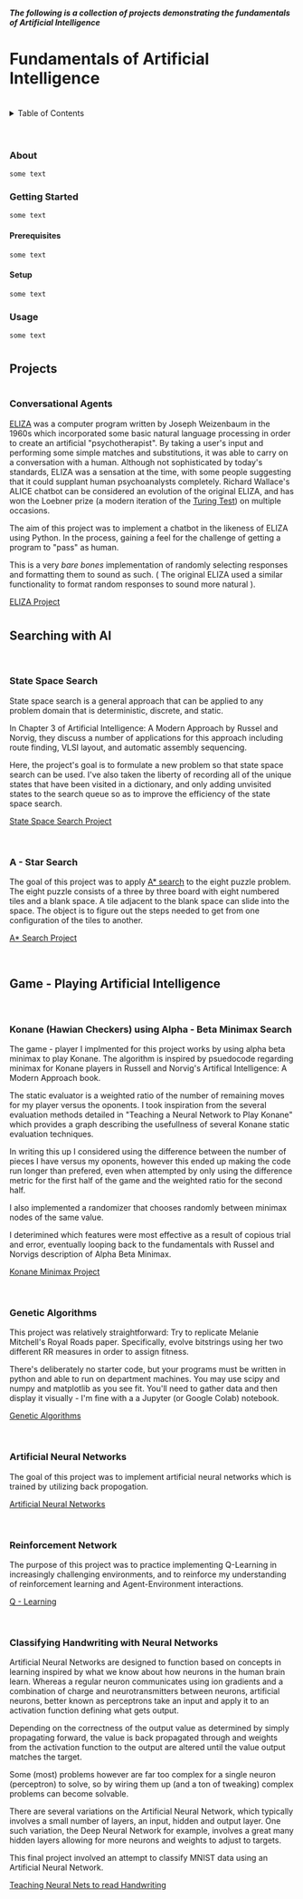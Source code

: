 ##### The following is a collection of projects demonstrating the fundamentals of Artificial Intelligence

# Fundamentals of Artificial Intelligence

<br>

<!-- TABLE OF CONTENTS -->
<details>
  <summary>Table of Contents</summary>
  <ol>
    <li>
      <a href="#about">About</a>
    </li>
    <li>
        <a href="#projects">Projects</a>
        <ul>
            <li><a href="#**Conversational Agents - Origins of AI**">Converstational Agents</a></li>
            <li><a href="#Searching with AI">Searching with AI</a></li>
            <ul>
                <li><a href="# **State Space Search**">State Space Search</a></li>
                <li><a href="# **A - Star Search**">A* Search</a></li>
            </ul>
            <li><a href="#Game - Playing Artificial Intelligence">Game - Playing AI<a></li>
            <ul>
                <li><a href="# **Konane (Hawian Checkers) using Alpha - Beta Minimax Search**">Alpha Beta Minimax with Konane</a></li>
            </ul>
            <li><a href="# **Genetic Algorithms**">Genetic Algorithms</a></li>
            <li><a href="# **Artificial Neural Networks**">Artificial Neural Networks</a></li>
            <li><a href="# **Reinforcement Learning**">Reinforcement Learning</a></li>
            <li><a href="# **Classifying Handwriting with Neural Networks**">Training AI to read handwriting</a></li>
        </ul>
    </li>
    <li>
      <a href="#getting-started">Getting Started</a>
      <ul>
        <li><a href="#prerequisites">Prerequisites</a></li>
        <li><a href="#installation">Setup</a></li>
      </ul>
    </li>
    <li><a href="#usage">Usage</a></li>
    <li><a href="#contact">Contact</a></li>
    <li><a href="#acknowledgments">Acknowledgments</a></li>
  </ol>
</details>

<br>

# 

### About

    some text

### Getting Started

    some text

#### Prerequisites

    some text

#### Setup

    some text

### Usage

    some text


#

## Projects

#

### **Conversational Agents**

[ELIZA](https://en.wikipedia.org/wiki/ELIZA) was a computer program written by Joseph Weizenbaum in the 1960s which incorporated some basic natural language processing in order to create an artificial "psychotherapist".  By taking a user's input and performing some simple matches and substitutions, it was able to carry on a conversation with a human.  Although not sophisticated by today's standards, ELIZA was a sensation at the time, with some people suggesting that it could supplant human psychoanalysts completely. Richard Wallace's ALICE chatbot can be considered an evolution of the original ELIZA, and has won the Loebner prize (a modern iteration of the [Turing Test](https://plato.stanford.edu/entries/turing-test/)) on multiple occasions.

The aim of this project was to implement a chatbot in the likeness of ELIZA using Python. In the process, gaining a feel for the challenge of getting a program to "pass" as human.

This is a very *bare bones* implementation of randomly selecting responses and formatting them to sound as such. ( The original ELIZA used a similar functionality to format random responses to sound more natural ).

[ELIZA Project](https://github.com/LeonardoFerrisi/artificial-intelligence/tree/main/projects/eliza)

# 

## Searching with AI

<br>

### **State Space Search**

State space search is a general approach that can be applied to any problem domain that is deterministic, discrete, and static. 

In Chapter 3 of Artificial Intelligence: A Modern Approach by Russel and Norvig, they discuss a number of applications for this approach including route finding, VLSI layout, and automatic assembly sequencing. 

Here, the project's goal is to formulate a new problem so that state space search can be used. I've also taken the liberty of recording all of the unique states that have been visited in a dictionary, and only adding unvisited states to the search queue so as to improve the efficiency of the state space search.

[State Space Search Project](https://github.com/LeonardoFerrisi/artificial-intelligence/tree/main/projects/statespacesearch)

<br>

### **A - Star Search**

The goal of this project was to apply [A* search](https://brilliant.org/wiki/a-star-search/) to the eight puzzle problem. The eight puzzle consists of a three by three board with eight numbered tiles and a blank space. A tile adjacent to the blank space can slide into the space. The object is to figure out the steps needed to get from one configuration of the tiles to another.

[A* Search Project](https://github.com/LeonardoFerrisi/artificial-intelligence/tree/main/projects/astar)

<br>

## Game - Playing Artificial Intelligence

<br>

### **Konane (Hawian Checkers) using Alpha - Beta Minimax Search**

The game - player I implmented for this project works by using alpha beta minimax to play Konane. The algorithm is inspired by psuedocode regarding minimax for
Konane players in Russell and Norvig's Artifical Intelligence: A Modern Approach book.

The static evaluator is a weighted ratio of the number of remaining moves for my player versus the oponents. I took inspiration from the several
evaluation methods detailed in "Teaching a Neural Network to Play Konane" which provides a graph describing the usefullness of several Konane 
static evaluation techniques. 

In writing this up I considered using the difference between the number of pieces I have versus my oponents, however this ended up making the code run longer than prefered, even when attempted by only using the difference metric for the first half of the game and the weighted ratio for the second half.

I also implemented a randomizer that chooses randomly between minimax nodes of the same value.

I deterimined which features were most effective as a result of copious trial and error, eventually looping back to the fundamentals with Russel and Norvigs description of Alpha Beta Minimax.

[Konane Minimax Project](https://github.com/LeonardoFerrisi/artificial-intelligence/tree/main/projects/konane)

<br>

### **Genetic Algorithms**

This project was relatively straightforward:  Try to replicate Melanie Mitchell's Royal Roads paper.  Specifically, evolve bitstrings using her two different RR measures in order to assign fitness.

There's deliberately no starter code, but your programs must be written in python and able to run on department machines. You may use scipy and numpy and matplotlib as you see fit.  You'll need to gather data and then display it visually  -  I'm fine with a a Jupyter (or Google Colab) notebook.

[Genetic Algorithms](https://github.com/LeonardoFerrisi/artificial-intelligence/projects/genetic-algorithms)

<br>

### **Artificial Neural Networks**

The goal of this project was to implement artificial neural networks which is trained by utilizing back propogation.

[Artificial Neural Networks](https://github.com/LeonardoFerrisi/artificial-intelligence/tree/main/projects/artificialneuralnetworks)

<br>

### **Reinforcement Network**

The purpose of this project was to practice implementing Q-Learning in increasingly challenging environments, and to reinforce my understanding of reinforcement learning and Agent-Environment interactions.

[Q - Learning](https://github.com/LeonardoFerrisi/artificial-intelligence/projects/qlearning)


<br>

### **Classifying Handwriting with Neural Networks**

Artificial Neural Networks are designed to function based on concepts in learning inspired by what we know about how neurons in the human brain learn. Whereas a regular neuron communicates using ion gradients and a combination of charge and neurotransmitters between neurons, artificial neurons, better known as perceptrons take an input and apply it to an activation function defining what gets output.

Depending on the correctness of the output value as determined by simply propagating forward, the value is back propagated through and weights from the activation function to the output are altered until the value output matches the target. 

Some (most) problems however are far too complex for a single neuron (perceptron) to solve, so by wiring them up (and a ton of tweaking) complex problems can become solvable.

There are several variations on the Artificial Neural Network, which typically involves a small number of layers, an input, hidden and output layer. One such variation, the Deep Neural Network for example, involves a great many hidden layers allowing for more neurons and weights to adjust to targets.

This final project involved an attempt to classify MNIST data using an Artificial Neural Network.

[Teaching Neural Nets to read Handwriting](https://github.com/LeonardoFerrisi/artificial-intelligence/tree/main/projects/handwriting)
